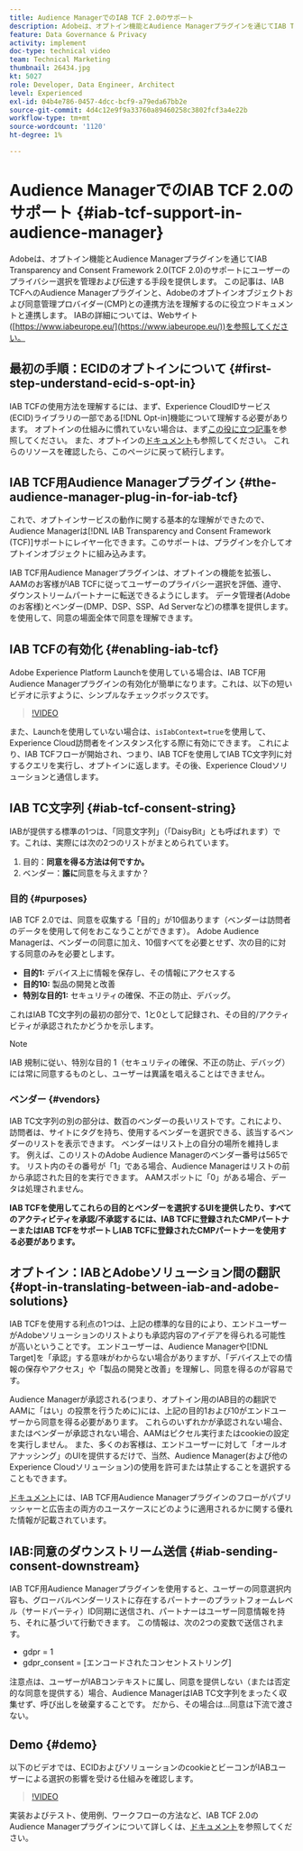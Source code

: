 ```yaml
---
title: Audience ManagerでのIAB TCF 2.0のサポート
description: Adobeは、オプトイン機能とAudience Managerプラグインを通じてIAB Transparency and Consent Framework 2.0(TCF 2.0)のサポートにユーザーのプライバシー選択を管理および伝達する手段を提供します。 この記事は、IAB TCFへのAudience Managerプラグインと、Adobeのオプトインオブジェクトおよび同意管理プロバイダー(CMP)との連携方法を理解するのに役立つドキュメントと連携します。
feature: Data Governance & Privacy
activity: implement
doc-type: technical video
team: Technical Marketing
thumbnail: 26434.jpg
kt: 5027
role: Developer, Data Engineer, Architect
level: Experienced
exl-id: 04b4e786-0457-4dcc-bcf9-a79eda67bb2e
source-git-commit: 4d4c12e9f9a33760a89460258c3802fcf3a4e22b
workflow-type: tm+mt
source-wordcount: '1120'
ht-degree: 1%

---
```


# Audience ManagerでのIAB TCF 2.0のサポート {#iab-tcf-support-in-audience-manager}

Adobeは、オプトイン機能とAudience Managerプラグインを通じてIAB Transparency and Consent Framework 2.0(TCF 2.0)のサポートにユーザーのプライバシー選択を管理および伝達する手段を提供します。 この記事は、IAB TCFへのAudience Managerプラグインと、Adobeのオプトインオブジェクトおよび同意管理プロバイダー(CMP)との連携方法を理解するのに役立つドキュメントと連携します。 IABの詳細については、Webサイト([https://www.iabeurope.eu/](https://www.iabeurope.eu/))を参照してください。

## 最初の手順：ECIDのオプトインについて {#first-step-understand-ecid-s-opt-in}

IAB TCFの使用方法を理解するには、まず、Experience CloudIDサービス(ECID)ライブラリの一部である[!DNL Opt-in]機能について理解する必要があります。 オプトインの仕組みに慣れていない場合は、まず[この役に立つ記事](https://experienceleague.adobe.com/docs/core-services-learn/tutorials/id-service/use-opt-in-to-control-experience-cloud-activities-based-on-user-consent.html)を参照してください。 また、オプトインの[ドキュメント](https://experienceleague.adobe.com/docs/id-service/using/implementation/opt-in-service/optin-overview.html)も参照してください。 これらのリソースを確認したら、このページに戻って続行します。

## IAB TCF用Audience Managerプラグイン {#the-audience-manager-plug-in-for-iab-tcf}

これで、オプトインサービスの動作に関する基本的な理解ができたので、Audience Managerは[!DNL IAB Transparency and Consent Framework (TCF)]サポートにレイヤー化できます。このサポートは、プラグインを介してオプトインオブジェクトに組み込みます。

IAB TCF用Audience Managerプラグインは、オプトインの機能を拡張し、AAMのお客様がIAB TCFに従ってユーザーのプライバシー選択を評価、遵守、ダウンストリームパートナーに転送できるようにします。 データ管理者(Adobeのお客様)とベンダー(DMP、DSP、SSP、Ad Serverなど)の標準を提供します。 を使用して、同意の場面全体で同意を理解できます。

## IAB TCFの有効化 {#enabling-iab-tcf}

Adobe Experience Platform Launchを使用している場合は、IAB TCF用Audience Managerプラグインの有効化が簡単になります。これは、以下の短いビデオに示すように、シンプルなチェックボックスです。

>[!VIDEO](https://video.tv.adobe.com/v/26433/?quality=12)

また、Launchを使用していない場合は、`isIabContext=true`を使用して、Experience Cloud訪問者をインスタンス化する際に有効にできます。 これにより、IAB TCFフローが開始され、つまり、IAB TCFを使用してIAB TC文字列に対するクエリを実行し、オプトインに返します。その後、Experience Cloudソリューションと通信します。

## IAB TC文字列 {#iab-tcf-consent-string}

IABが提供する標準の1つは、「同意文字列」（「DaisyBit」とも呼ばれます）です。これは、実際には次の2つのリストがまとめられています。

1. 目的：**同意を得る方法は何ですか。**
1. ベンダー：**誰に**&#x200B;同意を与えますか？

### 目的 {#purposes}

IAB TCF 2.0では、同意を収集する「目的」が10個あります（ベンダーは訪問者のデータを使用して何をおこなうことができます）。 Adobe Audience Managerは、ベンダーの同意に加え、10個すべてを必要とせず、次の目的に対する同意のみを必要とします。

* **目的1:** デバイス上に情報を保存し、その情報にアクセスする
* **目的10:** 製品の開発と改善
* **特別な目的1:** セキュリティの確保、不正の防止、デバッグ。

これはIAB TC文字列の最初の部分で、1と0として記録され、その目的/アクティビティが承認されたかどうかを示します。

>[!NOTE]
>
>IAB 規制に従い、特別な目的 1（セキュリティの確保、不正の防止、デバッグ）には常に同意するものとし、ユーザーは異議を唱えることはできません。

### ベンダー {#vendors}

IAB TC文字列の別の部分は、数百のベンダーの長いリストです。これにより、訪問者は、サイトにタグを持ち、使用するベンダーを選択できる、該当するベンダーのリストを表示できます。 ベンダーはリスト上の自分の場所を維持します。 例えば、このリストのAdobe Audience Managerのベンダー番号は565です。 リスト内のその番号が「1」である場合、Audience Managerはリストの前から承認された目的を実行できます。 AAMスポットに「0」がある場合、データは処理されません。

**IAB TCFを使用してこれらの目的とベンダーを選択するUIを提供したり、すべてのアクティビティを承認/不承認するには、IAB TCFに登録されたCMPパートナーまたはIAB TCFをサポートしIAB TCFに登録されたCMPパートナーを使用する必要があります。**

## オプトイン：IABとAdobeソリューション間の翻訳 {#opt-in-translating-between-iab-and-adobe-solutions}

IAB TCFを使用する利点の1つは、上記の標準的な目的により、エンドユーザーがAdobeソリューションのリストよりも承認内容のアイデアを得られる可能性が高いということです。 エンドユーザーは、Audience Managerや[!DNL Target]を「承認」する意味がわからない場合がありますが、「デバイス上での情報の保存やアクセス」や「製品の開発と改善」を理解し、同意を得るのが容易です。

Audience Managerが承認される(つまり、オプトイン用のIAB目的の翻訳でAAMに「はい」の投票を行うために)には、上記の目的1および10がエンドユーザーから同意を得る必要があります。 これらのいずれかが承認されない場合、またはベンダーが承認されない場合、AAMはピクセル実行またはcookieの設定を実行しません。 また、多くのお客様は、エンドユーザーに対して「オールオアナッシング」のUIを提供するだけで、当然、Audience Manager(および他のExperience Cloudソリューション)の使用を許可または禁止することを選択することもできます。

[ドキュメント](https://experienceleague.adobe.com/docs/audience-manager/user-guide/overview/data-privacy/consent-management/aam-iab-plugin.html?lang=en)には、IAB TCF用Audience Managerプラグインのフローがパブリッシャーと広告主の両方のユースケースにどのように適用されるかに関する優れた情報が記載されています。

## IAB:同意のダウンストリーム送信 {#iab-sending-consent-downstream}

IAB TCF用Audience Managerプラグインを使用すると、ユーザーの同意選択内容も、グローバルベンダーリストに存在するパートナーのプラットフォームレベル（サードパーティ）ID同期に送信され、パートナーはユーザー同意情報を持ち、それに基づいて行動できます。 この情報は、次の2つの変数で送信されます。

* gdpr = 1
* gdpr_consent = [エンコードされたコンセントストリング]

注意点は、ユーザーがIABコンテキストに属し、同意を提供しない（または否定的な同意を提供する）場合、Audience ManagerはIAB TC文字列をまったく収集せず、呼び出しを破棄することです。 だから、その場合は…同意は下流で渡さない。

## Demo {#demo}

以下のビデオでは、ECIDおよびソリューションのcookieとビーコンがIABユーザーによる選択の影響を受ける仕組みを確認します。

>[!VIDEO](https://video.tv.adobe.com/v/26434/?quality=12)

実装およびテスト、使用例、ワークフローの方法など、IAB TCF 2.0のAudience Managerプラグインについて詳しくは、[ドキュメント](https://experienceleague.adobe.com/docs/audience-manager/user-guide/overview/data-privacy/consent-management/aam-iab-plugin.html)を参照してください。
